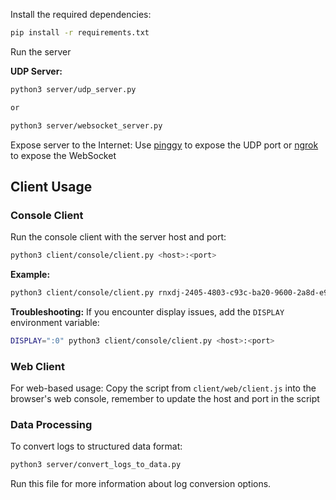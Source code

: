 Install the required dependencies:

```sh
pip install -r requirements.txt
```
Run the server

**UDP Server:**
```sh
python3 server/udp_server.py

or 

python3 server/websocket_server.py
```

Expose server to the Internet: Use [pinggy](https://pinggy.io/) to expose the UDP port or [ngrok](https://ngrok.com/) to expose the WebSocket

## Client Usage

### Console Client

Run the console client with the server host and port:

```sh
python3 client/console/client.py <host>:<port>
```

**Example:**
```sh
python3 client/console/client.py rnxdj-2405-4803-c93c-ba20-9600-2a8d-e9fe-237.a.free.pinggy.link:58528
```

**Troubleshooting:**
If you encounter display issues, add the `DISPLAY` environment variable:
```sh
DISPLAY=":0" python3 client/console/client.py <host>:<port>
```

### Web Client

For web-based usage:
Copy the script from `client/web/client.js` into the browser's web console, remember to update the host and port in the script

### Data Processing

To convert logs to structured data format:

```sh
python3 server/convert_logs_to_data.py
```

Run this file for more information about log conversion options.